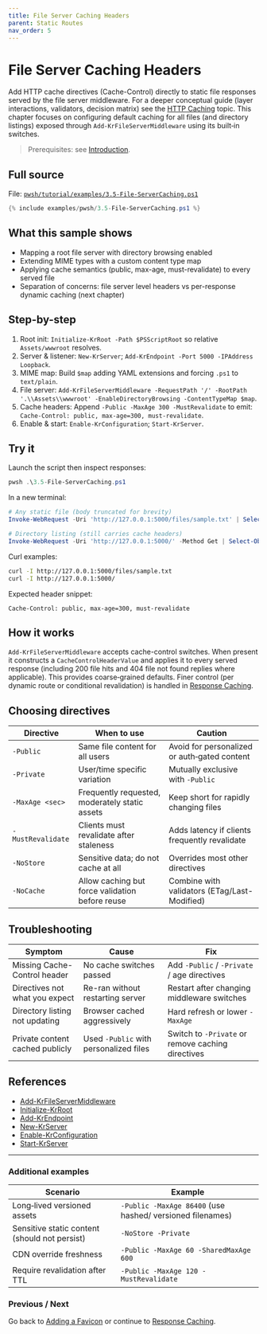 ```yaml
---
title: File Server Caching Headers
parent: Static Routes
nav_order: 5
---
```


# File Server Caching Headers

Add HTTP cache directives (Cache-Control) directly to static file responses served by the file server middleware.
For a deeper conceptual guide (layer interactions, validators, decision matrix) see the [HTTP Caching](/topics/caching) topic.
This chapter focuses on configuring default caching for all files (and directory listings) exposed through
`Add-KrFileServerMiddleware` using its built‑in switches.

> Prerequisites: see [Introduction][Introduction].

## Full source

File: [`pwsh/tutorial/examples/3.5-File-ServerCaching.ps1`][3.5-File-ServerCaching.ps1]

```powershell
{% include examples/pwsh/3.5-File-ServerCaching.ps1 %}
```

## What this sample shows

- Mapping a root file server with directory browsing enabled
- Extending MIME types with a custom content type map
- Applying cache semantics (public, max-age, must-revalidate) to every served file
- Separation of concerns: file server level headers vs per-response dynamic caching (next chapter)

## Step-by-step

1. Root init: `Initialize-KrRoot -Path $PSScriptRoot` so relative `Assets/wwwroot` resolves.
2. Server & listener: `New-KrServer`; `Add-KrEndpoint -Port 5000 -IPAddress Loopback`.
3. MIME map: Build `$map` adding YAML extensions and forcing `.ps1` to `text/plain`.
4. File server: `Add-KrFileServerMiddleware -RequestPath '/' -RootPath '.\\Assets\\wwwroot' -EnableDirectoryBrowsing -ContentTypeMap $map`.
5. Cache headers: Append `-Public -MaxAge 300 -MustRevalidate` to emit: `Cache-Control: public, max-age=300, must-revalidate`.
6. Enable & start: `Enable-KrConfiguration`; `Start-KrServer`.

## Try it

Launch the script then inspect responses:

```powershell
pwsh .\3.5-File-ServerCaching.ps1
```

In a new terminal:

```powershell
# Any static file (body truncated for brevity)
Invoke-WebRequest -Uri 'http://127.0.0.1:5000/files/sample.txt' | Select-Object -ExpandProperty RawContent | Select-String 'Cache-Control'

# Directory listing (still carries cache headers)
Invoke-WebRequest -Uri 'http://127.0.0.1:5000/' -Method Get | Select-Object -ExpandProperty RawContent | Select-String 'Cache-Control'
```

Curl examples:

```bash
curl -I http://127.0.0.1:5000/files/sample.txt
curl -I http://127.0.0.1:5000/
```

Expected header snippet:

```text
Cache-Control: public, max-age=300, must-revalidate
```

## How it works

`Add-KrFileServerMiddleware` accepts cache-control switches. When present it constructs a `CacheControlHeaderValue`
and applies it to every served response (including 200 file hits and 404 file not found replies where applicable).
This provides coarse‑grained defaults. Finer control (per dynamic route or conditional revalidation) is handled in
[Response Caching](./6.Response-Caching).

## Choosing directives

| Directive          | When to use                                      | Caution                                             |
|--------------------|--------------------------------------------------|-----------------------------------------------------|
| `-Public`          | Same file content for all users                  | Avoid for personalized or auth‑gated content        |
| `-Private`         | User/time specific variation                     | Mutually exclusive with `-Public`                   |
| `-MaxAge <sec>`    | Frequently requested, moderately static assets   | Keep short for rapidly changing files               |
| `-MustRevalidate`  | Clients must revalidate after staleness          | Adds latency if clients frequently revalidate       |
| `-NoStore`         | Sensitive data; do not cache at all              | Overrides most other directives                     |
| `-NoCache`         | Allow caching but force validation before reuse  | Combine with validators (ETag/Last-Modified)        |

## Troubleshooting

| Symptom                          | Cause                                    | Fix                                                    |
|----------------------------------|------------------------------------------|--------------------------------------------------------|
| Missing Cache-Control header     | No cache switches passed                 | Add `-Public` / `-Private` / age directives            |
| Directives not what you expect   | Re-ran without restarting server         | Restart after changing middleware switches             |
| Directory listing not updating   | Browser cached aggressively              | Hard refresh or lower `-MaxAge`                        |
| Private content cached publicly  | Used `-Public` with personalized files   | Switch to `-Private` or remove caching directives      |

## References

- [Add-KrFileServerMiddleware][Add-KrFileServerMiddleware]
- [Initialize-KrRoot][Initialize-KrRoot]
- [Add-KrEndpoint][Add-KrEndpoint]
- [New-KrServer][New-KrServer]
- [Enable-KrConfiguration][Enable-KrConfiguration]
- [Start-KrServer][Start-KrServer]

---

### Additional examples

| Scenario | Example |
|----------|---------|
| Long‑lived versioned assets | `-Public -MaxAge 86400` (use hashed/ versioned filenames) |
| Sensitive static content (should not persist) | `-NoStore -Private` |
| CDN override freshness | `-Public -MaxAge 60 -SharedMaxAge 600` |
| Require revalidation after TTL | `-Public -MaxAge 120 -MustRevalidate` |

### Previous / Next

Go back to [Adding a Favicon][Previous] or continue to [Response Caching][Next].

[3.5-File-ServerCaching.ps1]: /pwsh/tutorial/examples/3.5-File-ServerCaching.ps1
[Add-KrFileServerMiddleware]: /pwsh/cmdlets/Add-KrFileServerMiddleware
[Initialize-KrRoot]: /pwsh/cmdlets/Initialize-KrRoot
[Add-KrEndpoint]: /pwsh/cmdlets/Add-KrEndpoint
[New-KrServer]: /pwsh/cmdlets/New-KrServer
[Enable-KrConfiguration]: /pwsh/cmdlets/Enable-KrConfiguration
[Start-KrServer]: /pwsh/cmdlets/Start-KrServer
[Previous]: ./4.Favicon
[Next]: ./6.Response-Caching
[Introduction]: ../1.introduction/index#prerequisites
